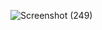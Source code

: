 
![Screenshot (249)](https://github.com/KhushalBorse2023/Leetcode-24/assets/86597374/198499b7-e18a-4321-83a5-eaa2239c4d60)

